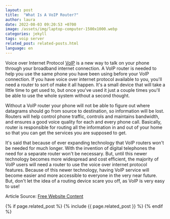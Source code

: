 ```yaml
---
layout: post
title:  "What Is A VoIP Router?"
author: laura
date: 2022-08-03 09:20:53 +0700
image: /assets/img/laptop-computer-1500x1000.webp
categories: jekyll
tags: voip server 
related_post: related-posts.html
language: en
---
```


 Voice over Internet Protocol [VoIP][voip-ref] is a new way to talk on your phone through your broadband internet connection. A VoIP router is needed to help you use the same phone you have been using before your VoIP connection. If you have voice over internet protocol available to you, you'll need a router to sort of make it all happen. It's a small device that will take a little time to get used to, but once you've used it just a couple times you'll be able to use the whole system without a second thought.

Without a VoIP router your phone will not be able to figure out where datagrams should go from source to destination, so information will be lost. Routers will help control phone traffic, controls and maintains bandwidth, and ensures a good voice quality for each and every phone call. Basically, router is responsible for routing all the information in and out of your home so that you can get the services you are supposed to get.

It's said that because of ever expanding technology that VoIP routers won't be needed for much longer. With the invention of digital telephones the need for a separate router won't be necessary. But, until this newer technology becomes more widespread and cost efficient, the majority of VoIP users will need a router to use the voice over internet protocol features. Because of this newer technology, having VoIP service will become easier and more accessible to everyone in the very near future. But, don't let the idea of a routing device scare you off, as VoIP is very easy to use!

Article Source: [Free Website Content][free-website-content]

[voip-ref]: http://www.tech-faq.com/voip.shtml
[free-website-content]: http://www.ArticleGeek.com

{% if page.related_post %}
  {% include {{ page.related_post }} %}
{% endif %}